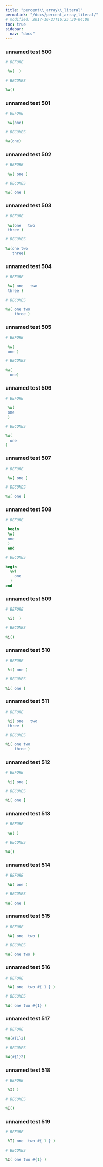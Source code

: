 ```yaml
---
title: "percent\\_array\\_literal"
permalink: "/docs/percent_array_literal/"
# modified: 2017-10-27T16:25:30-04:00
toc: true
sidebar:
  nav: "docs"
---
```

### unnamed test 500
```ruby
# BEFORE

 %w(  ) 

```
```ruby
# BECOMES

%w()

```
### unnamed test 501
```ruby
# BEFORE

 %w(one) 

```
```ruby
# BECOMES

%w(one)

```
### unnamed test 502
```ruby
# BEFORE

 %w( one ) 

```
```ruby
# BECOMES

%w( one )

```
### unnamed test 503
```ruby
# BEFORE

 %w(one   two 
 three ) 

```
```ruby
# BECOMES

%w(one two
   three)

```
### unnamed test 504
```ruby
# BEFORE

 %w( one   two 
 three ) 

```
```ruby
# BECOMES

%w( one two
    three )

```
### unnamed test 505
```ruby
# BEFORE

 %w( 
 one ) 

```
```ruby
# BECOMES

%w(
  one)

```
### unnamed test 506
```ruby
# BEFORE

 %w( 
 one 
 ) 

```
```ruby
# BECOMES

%w(
  one
)

```
### unnamed test 507
```ruby
# BEFORE

 %w[ one ] 

```
```ruby
# BECOMES

%w[ one ]

```
### unnamed test 508
```ruby
# BEFORE

 begin 
 %w( 
 one 
 ) 
 end

```
```ruby
# BECOMES

begin
  %w(
    one
  )
end

```
### unnamed test 509
```ruby
# BEFORE

 %i(  ) 

```
```ruby
# BECOMES

%i()

```
### unnamed test 510
```ruby
# BEFORE

 %i( one ) 

```
```ruby
# BECOMES

%i( one )

```
### unnamed test 511
```ruby
# BEFORE

 %i( one   two 
 three ) 

```
```ruby
# BECOMES

%i( one two
    three )

```
### unnamed test 512
```ruby
# BEFORE

 %i[ one ] 

```
```ruby
# BECOMES

%i[ one ]

```
### unnamed test 513
```ruby
# BEFORE

 %W( ) 

```
```ruby
# BECOMES

%W()

```
### unnamed test 514
```ruby
# BEFORE

 %W( one ) 

```
```ruby
# BECOMES

%W( one )

```
### unnamed test 515
```ruby
# BEFORE

 %W( one  two ) 

```
```ruby
# BECOMES

%W( one two )

```
### unnamed test 516
```ruby
# BEFORE

 %W( one  two #{ 1 } ) 

```
```ruby
# BECOMES

%W( one two #{1} )

```
### unnamed test 517
```ruby
# BEFORE

%W(#{1}2)

```
```ruby
# BECOMES

%W(#{1}2)

```
### unnamed test 518
```ruby
# BEFORE

 %I( ) 

```
```ruby
# BECOMES

%I()

```
### unnamed test 519
```ruby
# BEFORE

 %I( one  two #{ 1 } ) 

```
```ruby
# BECOMES

%I( one two #{1} )
```
